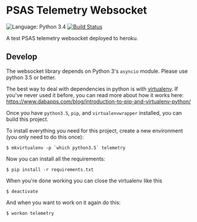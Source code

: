 PSAS Telemetry Websocket
========================

![Language: Python 3.4](https://img.shields.io/badge/language-python3-green.svg)
[![Build Status](https://travis-ci.org/natronics/telemetry-websocket-example.svg?branch=master)](https://travis-ci.org/natronics/telemetry-websocket-example)

A test PSAS telemetry websocket deployed to heroku.


## Develop

The websocket library depends on Python 3's `asyncio` module. Please use python 3.5 or better.

The best way to deal with dependencies in python is with [virtualenv][virtualenv]. If you've never used it before, you can read more about how it works here: <https://www.dabapps.com/blog/introduction-to-pip-and-virtualenv-python/>

Once you have `python3.5`, `pip`, and `virtualenvwrapper` installed, you can build this project.

To install everything you need for this project, create a new environment (you only need to do this once):

    $ mkvirtualenv -p `which python3.5` telemetry

Now you can install all the requirements:

    $ pip install -r requirements.txt

When you're done working you can close the virtualenv like this

    $ deactivate

And when you want to work on it again do this:

    $ workon telemetry

[virtualenv]: https://virtualenv.pypa.io/en/stable/
